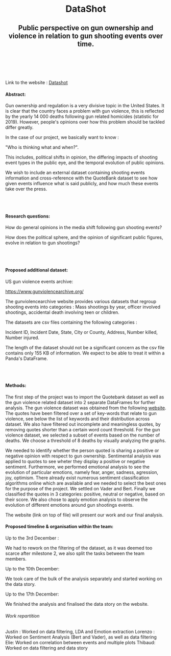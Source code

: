 <h1 align="center"> DataShot </h1>

<h2 align="center"> Public perspective on gun ownership and violence in relation to gun shooting events over time.</h2>

<br/><br/>
<br/><br/>

Link to the website : [Datashot](https://thibmartin.github.io/Datashot/)

#### Abstract:

Gun ownership and regulation is a very divisive topic in the United States. It is clear that the country faces a problem with gun violence, this is reflected by the yearly 14 000 deaths following gun related homicides (statistic for 2019). However, people&#39;s opinions over how this problem should be tackled differ greatly.

In the case of our project, we basically want to know :

&quot;Who is thinking what and when?&quot;.

This includes, political shifts in opinion, the differing impacts of shooting event types in the public eye, and the temporal evolution of public opinions.

We wish to include an external dataset containing shooting events information and cross-reference with the QuoteBank dataset to see how given events influence what is said publicly, and how much these events take over the press.

<br/><br/>

#### Research questions:

How do general opinions in the media shift following gun shooting events?

How does the political sphere, and the opinion of significant public figures, evolve in relation to gun shootings?

<br/><br/>

#### Proposed additional dataset:

US gun violence events archive:

https://www.gunviolencearchive.org/

The gunviolencearchive website provides various datasets that regroup shooting events into categories : Mass shootings by year, officer involved shootings, accidental death involving teen or children.

The datasets are csv files containing the following categories :

Incident ID, Incident Date, State, City or County, Address, Number killed, Number injured.

The length of the dataset should not be a significant concern as the csv file contains only 155 KB of information. We expect to be able to treat it within a Panda&#39;s DataFrame.

<br/><br/>

#### Methods:

The first step of the project was to import the Quotebank dataset as well as the gun violence related dataset into 2 separate DataFrames for further analysis. The gun violence dataset was obtained from the following [website](https://www.gunviolencearchive.org/). The quotes have been filtered over a set of key-words that relate to gun violence, see below the list of keywords and their distribution across dataset.  We also have filtered out incomplete and meaningless quotes, by removing quotes shorter than a certain word count threshold. For the gun violence dataset, we selected a subset of events based on the number of deaths. We choose a threshold of 8 deaths by visually analyzing the graphs.

We needed to identify whether the person quoted is sharing a positive or negative opinion with respect to gun ownership. Sentimental analysis was applied to quotes to see wheter they display a positive or negative sentiment. Furthermore, we performed emotional analysis to see the evolution of particular emotions, namely fear, anger, sadness, agression, joy, optimism. There already exist numerous sentiment classification algorithms online which are available and we needed to select the best ones for the purpose of the project. We settled on Vader and Bert. Finally we classified the quotes in 3 categories: positive, neutral or negative, based on their score. We also chose to apply emotion analysis to observe the evolution of different emotions around gun shootings events.

The website (link on top of file) will present our work and our final analysis.


#### Proposed timeline &amp; organisation within the team:

Up to the 3rd December :

We had to rework on the filtering of the dataset, as it was deemed too scarce after milestone 2, we also split the tasks between the team members.

Up to the 10th December:

We took care of the bulk of the analysis separately and started working on the data story.

Up to the 17th December:

We finished the analysis and finalised the data story on the website.

###### Work repartition
Justin : Worked on data filtering, LDA and Emotion extraction
Lorenzo : Worked on Sentiment Analysis (Bert and Vader), as well as data filtering
Elie: Worked on correlation between events and multiple plots
Thibaud: Worked on data filtering and data story
